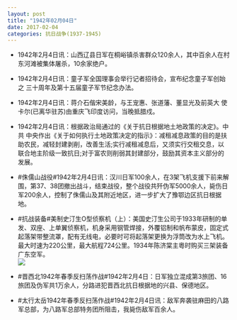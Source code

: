 ```yaml
---
layout: post
title: "1942年02月04日"
date: 2017-02-04
categories: 抗日战争(1937-1945)
---
```


<meta name="referrer" content="no-referrer" />

- 1942年2月4日讯：山西辽县日军在桐峪镇杀害群众120余人，其中百余人在村 东河滩被集体屠杀，10余家绝户。 

- 1942年2月4日讯：童子军全国理事会举行记者招待会，宣布纪念童子军创始之 三十周年及第十五届童子军节纪念办法。 

- 1942年2月4日讯：蒋介石偕宋美龄，与王宠惠、张道藩、董显光及前英大 使卡尔(已离华驻苏)由重庆飞印度访问，当晚抵腊戍。 

- 1942年2月4日讯：根据政治局通过的《关于抗日根据地土地政策的决定》。中共 中央作出《关于如何执行土地政策决定的指示》：减租减息政策的目的是扶助农民，减轻封建剥削，改善生活;实行减租减息后，又须实行交租交息，以联合地主阶级一致抗日;对于富农则削弱其封建部分，鼓励其资本主义部分的发展。 

- #侏儒山战役#1942年2月4日讯：汉川日军100余人，在3架飞机支援下前来解围，第37、38团撤出战斗，结束战役，整个战役共歼伪军5000余人，毙伤日军200余人，控制了侏儒山及其附近地区，进一步扩大了豫鄂边区抗日根据地。 

- #抗战装备#美制史汀生O型侦察机（上）：美国史汀生公司于1933年研制的单发、双座、上单翼侦察机，机身采用钢管焊接，外覆铝制和帆布蒙皮，固定式起落架带整流罩，配有无线电，必要时可将起落架更换为浮筒改为水上飞机。最大时速为220公里，最大航程724公里。1934年陈济棠主粵时购买三架装备广东空军。 <br/><img src="https://ww4.sinaimg.cn/large/aca367d8jw1fce7gpnxmnj20b40pkgot.jpg" />

- #晋西北1942年春季反扫荡作战#1942年2月4日：日军独立混成第3旅团、16旅团及伪军共1万余人，分路进犯晋西北抗日根据地的兴县、保德地区。 

- #太行太岳1942年春季反扫荡作战#1942年2月4日讯：敌军奔袭驻麻田的八路军总部，为八路军总部特务团所阻击，我毙伤敌军百余人。 

